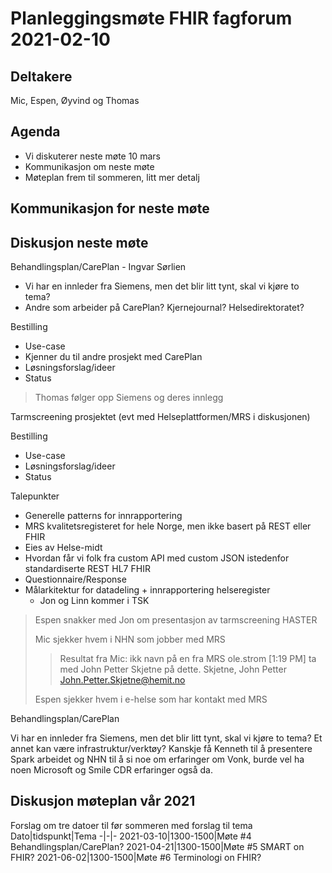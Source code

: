 # Planleggingsmøte FHIR fagforum 2021-02-10

## Deltakere

Mic, Espen, Øyvind og Thomas

## Agenda

* Vi diskuterer neste møte 10 mars
* Kommunikasjon om neste møte
* Møteplan frem til sommeren, litt mer detalj

## Kommunikasjon for neste møte

## Diskusjon neste møte

Behandlingsplan/CarePlan - Ingvar Sørlien

* Vi har en innleder fra Siemens, men det blir litt tynt, skal vi kjøre to tema?
* Andre som arbeider på CarePlan? Kjernejournal? Helsedirektoratet?

Bestilling

* Use-case
* Kjenner du til andre prosjekt med CarePlan
* Løsningsforslag/ideer
* Status

> Thomas følger opp Siemens og deres innlegg

Tarmscreening prosjektet (evt med Helseplattformen/MRS i diskusjonen)

Bestilling

* Use-case
* Løsningsforslag/ideer
* Status

Talepunkter

* Generelle patterns for innrapportering
* MRS kvalitetsregisteret for hele Norge, men ikke basert på REST eller FHIR
* Eies av Helse-midt
* Hvordan får vi folk fra custom API med custom JSON istedenfor standardiserte REST HL7 FHIR
* Questionnaire/Response
* Målarkitektur for datadeling + innrapportering helseregister
  * Jon og Linn kommer i TSK

> Espen snakker med Jon om presentasjon av tarmscreening HASTER
>
> Mic sjekker hvem i NHN som jobber med MRS
>
>> Resultat fra Mic:
>> ikk navn på en fra MRS
>> ole.strom  [1:19 PM]
>> ta med John Petter Skjetne på dette. Skjetne, John Petter <John.Petter.Skjetne@hemit.no>
>
> Espen sjekker hvem i e-helse som har kontakt med MRS

Behandlingsplan/CarePlan

Vi har en innleder fra Siemens, men det blir litt tynt, skal vi kjøre to tema? Et annet kan være infrastruktur/verktøy? Kanskje få Kenneth til å presentere Spark arbeidet og NHN til å si noe om erfaringer om Vonk, burde vel ha noen Microsoft og Smile CDR erfaringer også da.

## Diskusjon møteplan vår 2021

Forslag om tre datoer til før sommeren med forslag til tema
Dato|tidspunkt|Tema
-|-|-
2021-03-10|1300-1500|Møte #4 Behandlingsplan/CarePlan?
2021-04-21|1300-1500|Møte #5 SMART on FHIR?
2021-06-02|1300-1500|Møte #6 Terminologi on FHIR?
